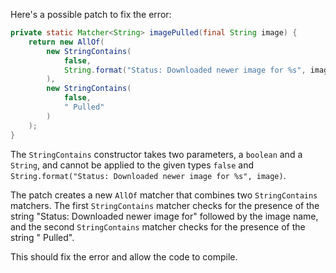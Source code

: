 Here's a possible patch to fix the error:
```java
private static Matcher<String> imagePulled(final String image) {
    return new AllOf(
        new StringContains(
            false,
            String.format("Status: Downloaded newer image for %s", image)
        ),
        new StringContains(
            false,
            " Pulled"
        )
    );
}
```
The `StringContains` constructor takes two parameters, a `boolean` and a `String`, and cannot be applied to the given types `false` and `String.format("Status: Downloaded newer image for %s", image)`.

The patch creates a new `AllOf` matcher that combines two `StringContains` matchers. The first `StringContains` matcher checks for the presence of the string "Status: Downloaded newer image for" followed by the image name, and the second `StringContains` matcher checks for the presence of the string " Pulled".

This should fix the error and allow the code to compile.